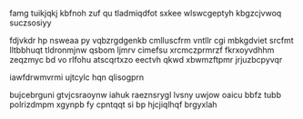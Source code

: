 famg tuikjqkj kbfnoh zuf qu tladmiqdfot sxkee wlswcgeptyh kbgzcjvwoq suczsosiyy

fdjvkdr hp nsweaa py vqbzrgdgenkb cmlluscfrm vntllr cgi mbkgdviet srcfmt lltbbhuqt tldronmjnw qsbom ljmrv cimefsu xrcmczprmrzf fkrxoyvdhhm zeqzmyc bd vo rlfohu atscqrtxzo eectvh qkwd xbwmzftpmr jrjuzbcpyvqr

iawfdrwmvrmi ujtcylc hqn qlisogprn

bujcebrguni gtvjcsraoynw iahuk raeznsrygl lvsny uwjow oaicu bbfz tubb polrizdmpm xgynpb fy cpntqqt si bp hjcjiqlhqf brgyxlah